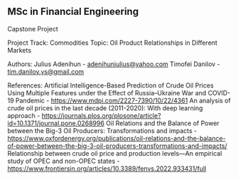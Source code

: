 MSc in Financial Engineering
-----------------------------

Capstone Project

Project Track: Commodities
Topic: Oil Product Relationships in Different Markets

Authors:
Julius Adenihun - adenihunjulius@yahoo.com
Timofei Danilov - tim.danilov.ys@gmail.com

References:
Artificial Intelligence-Based Prediction of Crude Oil Prices Using Multiple Features under the Effect of Russia–Ukraine War and COVID-19 Pandemic - https://www.mdpi.com/2227-7390/10/22/4361
An analysis of crude oil prices in the last decade (2011-2020): With deep learning approach - https://journals.plos.org/plosone/article?id=10.1371/journal.pone.0268996
Oil Relations and the Balance of Power between the Big-3 Oil Producers: Transformations and impacts - https://www.oxfordenergy.org/publications/oil-relations-and-the-balance-of-power-between-the-big-3-oil-producers-transformations-and-impacts/
Relationship between crude oil price and production levels—An empirical study of OPEC and non-OPEC states - https://www.frontiersin.org/articles/10.3389/fenvs.2022.933431/full
